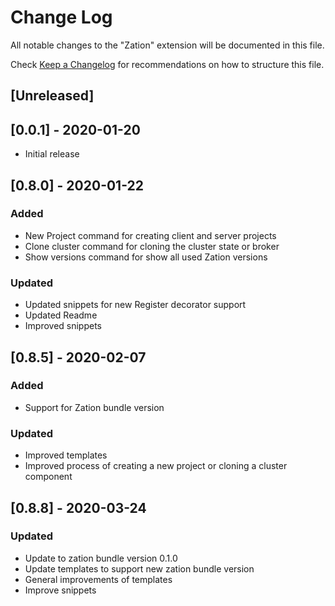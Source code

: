 # Change Log

All notable changes to the "Zation" extension will be documented in this file.

Check [Keep a Changelog](http://keepachangelog.com/) for recommendations on how to structure this file.

## [Unreleased]

## [0.0.1] - 2020-01-20
- Initial release

## [0.8.0] - 2020-01-22

### Added
- New Project command for creating client and server projects
- Clone cluster command for cloning the cluster state or broker
- Show versions command for show all used Zation versions

### Updated
- Updated snippets for new Register decorator support
- Updated Readme
- Improved snippets

## [0.8.5] - 2020-02-07

### Added
- Support for Zation bundle version

### Updated
- Improved templates
- Improved process of creating a new project or cloning a cluster component

## [0.8.8] - 2020-03-24

### Updated
- Update to zation bundle version 0.1.0
- Update templates to support new zation bundle version
- General improvements of templates
- Improve snippets